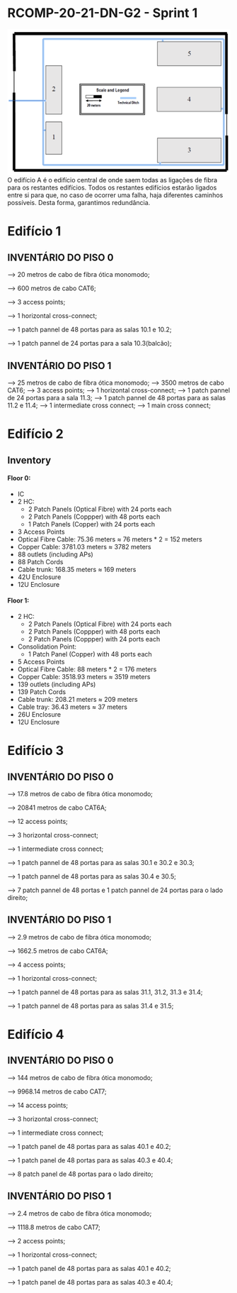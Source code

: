 # RCOMP-20-21-DN-G2 - Sprint 1
![Edifícios](images/edificios.png)
O edifício A é o edifício central de onde saem todas as ligações de fibra para os restantes edifícios.
Todos os restantes edifícios estarão ligados entre si para que, no caso de ocorrer uma falha, haja diferentes caminhos possíveis. Desta forma, garantimos redundância.

# Edifício 1
## INVENTÁRIO DO PISO 0 ##

--> 20 metros de cabo de fibra ótica monomodo; 

--> 600 metros de cabo CAT6;

--> 3 access points;

--> 1 horizontal cross-connect;

--> 1 patch pannel de 48 portas para as salas 10.1 e 10.2;

--> 1 patch pannel de 24 portas para a sala 10.3(balcão);

## INVENTÁRIO DO PISO 1

--> 25 metros de cabo de fibra ótica monomodo; 
--> 3500 metros de cabo CAT6; 
--> 3 access points;
--> 1 horizontal cross-connect;
--> 1 patch pannel de 24 portas para a sala 11.3;
--> 1 patch pannel de 48 portas para as salas 11.2 e 11.4;
--> 1 intermediate cross connect;
--> 1 main cross connect;

# Edifício 2
## Inventory
#### Floor 0:
- IC
- 2 HC:
	- 2 Patch Panels (Optical Fibre) with 24 ports each
	- 2 Patch Panels (Coppper) with 48 ports each
	- 1 Patch Panels (Copper) with 24 ports each
- 3 Access Points
- Optical Fibre Cable: 75.36 meters ≈ 76 meters * 2 = 152 meters
- Copper Cable: 3781.03 meters ≈ 3782 meters
- 88 outlets (including APs)
- 88 Patch Cords
- Cable trunk: 168.35 meters ≈ 169 meters
- 42U Enclosure
- 12U Enclosure
 
#### Floor 1:
- 2 HC:
	- 2 Patch Panels (Optical Fibre) with 24 ports each
	- 2 Patch Panels (Coppper) with 48 ports each
	- 2 Patch Panels (Coppper) with 24 ports each
- Consolidation Point:
	- 1 Patch Panel (Copper) with 48 ports each
- 5 Access Points
- Optical Fibre Cable: 88 meters * 2 = 176 meters
- Copper Cable: 3518.93 meters ≈ 3519 meters
- 139 outlets (including APs)
- 139 Patch Cords
- Cable trunk: 208.21 meters ≈ 209 meters
- Cable tray: 36.43 meters ≈ 37 meters
- 26U Enclosure
- 12U Enclosure

# Edifício 3
## INVENTÁRIO DO PISO 0

--> 17.8 metros de cabo de fibra ótica monomodo; 

--> 20841 metros de cabo CAT6A;

--> 12 access points;

--> 3 horizontal cross-connect;

--> 1 intermediate cross connect;

--> 1 patch pannel de 48 portas para as salas 30.1 e 30.2 e 30.3;

--> 1 patch pannel de 48 portas para as salas 30.4 e 30.5;

--> 7 patch pannel de 48 portas e 1 patch pannel de 24 portas para o lado direito;


## INVENTÁRIO DO PISO 1

--> 2.9 metros de cabo de fibra ótica monomodo; 

--> 1662.5 metros de cabo CAT6A; 

--> 4 access points;

--> 1 horizontal cross-connect;

--> 1 patch pannel de 48 portas para as salas 31.1, 31.2, 31.3 e 31.4;

--> 1 patch pannel de 48 portas para as salas 31.4 e 31.5;



# Edifício 4
## INVENTÁRIO DO PISO 0 ##

--> 144 metros de cabo de fibra ótica monomodo; 

--> 9968.14 metros de cabo CAT7;

--> 14 access points;

--> 3 horizontal cross-connect;

--> 1 intermediate cross connect;

--> 1 patch panel de 48 portas para as salas 40.1 e 40.2;

--> 1 patch panel de 48 portas para as salas 40.3 e 40.4;

--> 8 patch panel de 48 portas para o lado direito;


## INVENTÁRIO DO PISO 1 ##

--> 2.4 metros de cabo de fibra ótica monomodo;
 
--> 1118.8 metros de cabo CAT7; 

--> 2 access points;

--> 1 horizontal cross-connect;

--> 1 patch panel de 48 portas para as salas 40.1 e 40.2;

--> 1 patch panel de 48 portas para as salas 40.3 e 40.4;